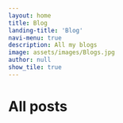 ```yaml
---
layout: home
title: Blog
landing-title: 'Blog'
navi-menu: true
description: All my blogs
image: assets/images/Blogs.jpg
author: null
show_tile: true
---
```


<h1>All posts</h1>
